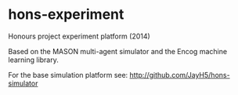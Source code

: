 hons-experiment
===============

Honours project experiment platform (2014)

Based on the MASON multi-agent simulator and the Encog machine learning library.

For the base simulation platform see: http://github.com/JayH5/hons-simulator
